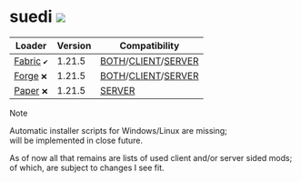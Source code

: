 # suedi [![](https://img.shields.io/badge/version-0.0.1-green.svg)]()

| Loader | Version | Compatibility |
|--------|---------|---------------|
| [Fabric][url-fabric] `✔️` | 1.21.5 | [BOTH][url-fabric-both]/[CLIENT][url-fabric-client]/[SERVER][url-fabric-server] |
| [Forge][url-forge] `❌` | 1.21.5 | [BOTH][url-forge-both]/[CLIENT][url-forge-client]/[SERVER][url-forge-server] |
| [Paper][url-paper] `❌` | 1.21.5 | [SERVER][url-paper-server] |

> [!NOTE]  
> Automatic installer scripts for Windows/Linux are missing; \
> will be implemented in close future.
>
> As of now all that remains are lists of used client and/or server sided mods; \
> of which, are subject to changes I see fit.

<!-- loaders -->
[url-fabric]: <https://maven.fabricmc.net/net/fabricmc/fabric-installer/1.0.1/fabric-installer-1.0.1.jar>
[url-forge]: <https://maven.minecraftforge.net/net/minecraftforge/forge/1.21.5-55.0.3/forge-1.21.5-55.0.3-installer.jar>
[url-paper]: <https://api.papermc.io/v2/projects/paper/versions/1.21.4/builds/222/downloads/paper-1.21.4-222.jar>
<!-- fabric -->
[url-fabric-both]: <https://github.com/librazhd7/suedi/tree/main/src/both/FABRIC.md>
[url-fabric-client]: <https://github.com/librazhd7/suedi/tree/main/src/client/FABRIC.md>
[url-fabric-server]: <https://github.com/librazhd7/suedi/tree/main/src/server/FABRIC.md>
<!-- forge -->
[url-forge-both]: <https://github.com/librazhd7/suedi/tree/main/src/both/FORGE.md>
[url-forge-client]: <https://github.com/librazhd7/suedi/tree/main/src/client/FORGE.md>
[url-forge-server]: <https://github.com/librazhd7/suedi/tree/main/src/server/FORGE.md>
<!-- paper -->
[url-paper-server]: <https://github.com/librazhd7/suedi/tree/main/src/server/PAPER.md>
